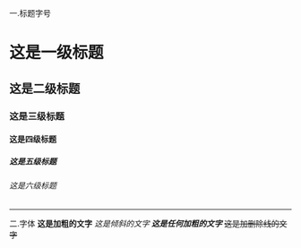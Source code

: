 一.标题字号 
# 这是一级标题
## 这是二级标题
### 这是三级标题
#### 这是四级标题
##### 这是五级标题
###### 这是六级标题
-----------------------
二.字体 
**这是加粗的文字**
*这是倾斜的文字*
***这是任何加粗的文字***
~~这是加删除线的文字~~
